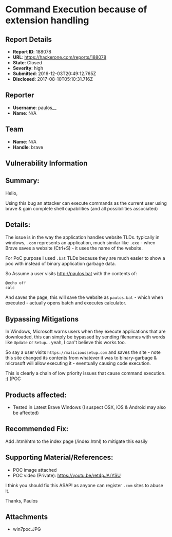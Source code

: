# Command Execution because of extension handling

## Report Details
- **Report ID**: 188078
- **URL**: https://hackerone.com/reports/188078
- **State**: Closed
- **Severity**: high
- **Submitted**: 2016-12-03T20:49:12.765Z
- **Disclosed**: 2017-08-10T05:10:31.716Z

## Reporter
- **Username**: paulos__
- **Name**: N/A

## Team
- **Name**: N/A
- **Handle**: brave

## Vulnerability Information

## Summary:

Hello,

Using this bug an attacker can execute commands as the current user using brave & gain complete shell capabilities (and all possibilities associated) 

## Details:

The issue is in the way the application handles website TLDs. typically in windows, `.com` represents an application, much similar like `.exe` - when Brave saves a website (Ctrl+S) - it uses the name of the website.

For PoC purpose I used `.bat` TLDs because they are much easier to show a poc with instead of binary application garbage data. 

So Assume a user visits http://paulos.bat with the contents of:
```js
@echo off
calc
```

And saves the page, this will save the website as `paulos.bat` - which when executed - actually opens batch and executes calculator.

## Bypassing Mitigations

In Windows, Microsoft warns users when they execute applications that are downloaded, this can simply be bypassed by sending filenames with words like `Update` or `Setup`... yeah, I can't believe this works too.

So say a user visits `https://malicioussetup.com` and saves the site - note this site changed its contents from whatever it was to binary-garbage & microsoft will allow executing it - eventually causing code execution.

This is clearly a chain of low priority issues that cause command execution. :) (POC 

## Products affected: 

 * Tested in Latest Brave Windows (I suspect OSX, iOS & Android may also be affected)

## Recommended Fix:

 Add .html/htm to the index page (/index.html) to mitigate this easily

## Supporting Material/References:

  * POC image attached
  * POC video (Private): https://youtu.be/ret4pJArYSU

I think you should fix this ASAP! as anyone can register `.com` sites to abuse it.

Thanks,
Paulos

## Attachments
- win7poc.JPG
